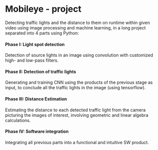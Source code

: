 # Mobileye - project

Detecting traffic lights and the distance to them on runtime within given video using image processing and machine learning, in a long project separated into 4 parts using Python:

#### Phase I: Light spot detection
Detection of source lights in an image using convolution with customized high- and low-pass filters.

#### Phase II: Detection of traffic lights
Generating and training CNN using the products of the previous stage as input, to conclude all the traffic lights in the image (using tensorflow).

#### Phase III: Distance Estimation
Estimating the distance to each detected traffic light from the camera picturing the images of interest, involving geometric and linear algebra calculations.

#### Phase IV: Software integration
Integrating all previous parts into a functional and intuitive SW product.